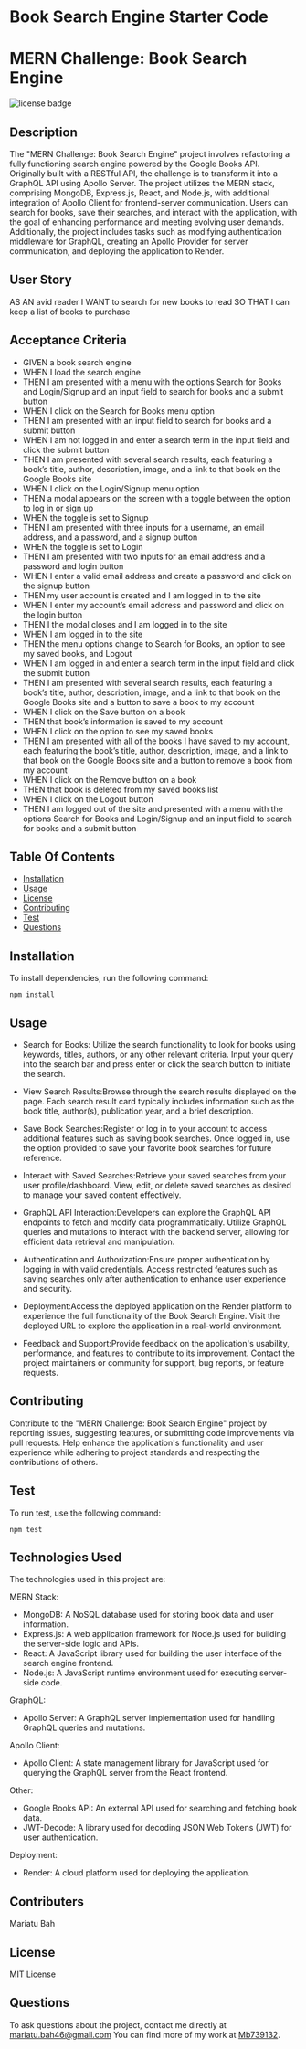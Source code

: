 # Book Search Engine Starter Code
# MERN Challenge: Book Search Engine
![license badge](https://img.shields.io/badge/license-MIT-brightgreen)

## Description
The "MERN Challenge: Book Search Engine" project involves refactoring a fully functioning search engine powered by the Google Books API. Originally built with a RESTful API, the challenge is to transform it into a GraphQL API using Apollo Server. The project utilizes the MERN stack, comprising MongoDB, Express.js, React, and Node.js, with additional integration of Apollo Client for frontend-server communication. Users can search for books, save their searches, and interact with the application, with the goal of enhancing performance and meeting evolving user demands. Additionally, the project includes tasks such as modifying authentication middleware for GraphQL, creating an Apollo Provider for server communication, and deploying the application to Render.


## User Story

AS AN avid reader
I WANT to search for new books to read
SO THAT I can keep a list of books to purchase

## Acceptance Criteria

* GIVEN a book search engine
* WHEN I load the search engine
* THEN I am presented with a menu with the options Search for Books and Login/Signup and an input field to search for books and a submit button
* WHEN I click on the Search for Books menu option
* THEN I am presented with an input field to search for books and a submit button
* WHEN I am not logged in and enter a search term in the input field and click the submit button
* THEN I am presented with several search results, each featuring a book’s title, author, description, image, and a link to that book on the Google Books site
* WHEN I click on the Login/Signup menu option
* THEN a modal appears on the screen with a toggle between the option to log in or sign up
* WHEN the toggle is set to Signup
* THEN I am presented with three inputs for a username, an email address, and a password, and a signup button
* WHEN the toggle is set to Login
* THEN I am presented with two inputs for an email address and a password and login button
* WHEN I enter a valid email address and create a password and click on the signup button
* THEN my user account is created and I am logged in to the site
* WHEN I enter my account’s email address and password and click on the login button
* THEN I the modal closes and I am logged in to the site
* WHEN I am logged in to the site
* THEN the menu options change to Search for Books, an option to see my saved books, and Logout
* WHEN I am logged in and enter a search term in the input field and click the submit button
* THEN I am presented with several search results, each featuring a book’s title, author, description, image, and a link to that book on the Google Books site and a button to save a book to my account
* WHEN I click on the Save button on a book
* THEN that book’s information is saved to my account
* WHEN I click on the option to see my saved books
* THEN I am presented with all of the books I have saved to my account, each featuring the book’s title, author, description, image, and a link to that book on the Google Books site and a button to remove a book from my account
* WHEN I click on the Remove button on a book
* THEN that book is deleted from my saved books list
* WHEN I click on the Logout button
* THEN I am logged out of the site and presented with a menu with the options Search for Books and Login/Signup and an input field to search for books and a submit button    

## Table Of Contents

* [Installation](#installation)
* [Usage](#usage)
* [License](#license)
* [Contributing](#contributing)
* [Test](#test)
* [Questions](#questions)

## Installation

To install dependencies, run the following command: 

```
npm install
```

## Usage
* Search for Books: Utilize the search functionality to look for books using keywords, titles, authors, or any other relevant criteria. Input your query into the search bar and press enter or click the search button to initiate the search.

* View Search Results:Browse through the search results displayed on the page. Each search result card typically includes information such as the book title, author(s), publication year, and a brief description.

* Save Book Searches:Register or log in to your account to access additional features such as saving book searches. Once logged in, use the option provided to save your favorite book searches for future reference.

* Interact with Saved Searches:Retrieve your saved searches from your user profile/dashboard. View, edit, or delete saved searches as desired to manage your saved content effectively.

* GraphQL API Interaction:Developers can explore the GraphQL API endpoints to fetch and modify data programmatically. Utilize GraphQL queries and mutations to interact with the backend server, allowing for efficient data retrieval and manipulation.

* Authentication and Authorization:Ensure proper authentication by logging in with valid credentials. Access restricted features such as saving searches only after authentication to enhance user experience and security.

* Deployment:Access the deployed application on the Render platform to experience the full functionality of the Book Search Engine. Visit the deployed URL to explore the application in a real-world environment.

* Feedback and Support:Provide feedback on the application's usability, performance, and features to contribute to its improvement. Contact the project maintainers or community for support, bug reports, or feature requests.


## Contributing

Contribute to the "MERN Challenge: Book Search Engine" project by reporting issues, suggesting features, or submitting code improvements via pull requests. Help enhance the application's functionality and user experience while adhering to project standards and respecting the contributions of others.

## Test

To run test, use the following command:

```
npm test
```

## Technologies Used


The technologies used in this project are:

MERN Stack:

* MongoDB: A NoSQL database used for storing book data and user information.
* Express.js: A web application framework for Node.js used for building the server-side logic and APIs.
* React: A JavaScript library used for building the user interface of the search engine frontend.
* Node.js: A JavaScript runtime environment used for executing server-side code.

GraphQL:

* Apollo Server: A GraphQL server implementation used for handling GraphQL queries and mutations.

Apollo Client:

* Apollo Client: A state management library for JavaScript used for querying the GraphQL server from the React frontend.

Other:

* Google Books API: An external API used for searching and fetching book data.
* JWT-Decode: A library used for decoding JSON Web Tokens (JWT) for user authentication.

Deployment:

* Render: A cloud platform used for deploying the application.

## Contributers

Mariatu Bah 

## License

MIT License

## Questions

To ask questions about the project, contact me directly at mariatu.bah46@gmail.com You can find more of my work at [Mb739132](https://github.com/mb739132/).
